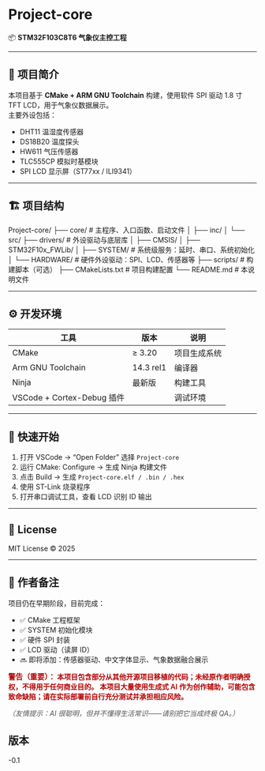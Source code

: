 # Project-core

📦 **STM32F103C8T6 气象仪主控工程**

---

## 🧩 项目简介
本项目基于 **CMake + ARM GNU Toolchain** 构建，使用软件 SPI 驱动 1.8 寸 TFT LCD，用于气象仪数据展示。  
主要外设包括：
- DHT11 温湿度传感器  
- DS18B20 温度探头  
- HW611 气压传感器  
- TLC555CP 模拟时基模块  
- SPI LCD 显示屏（ST77xx / ILI9341）  

---

## 🏗️ 项目结构

Project-core/
├── core/ # 主程序、入口函数、启动文件
│ ├── inc/
│ └── src/
├── drivers/ # 外设驱动与底层库
│ ├── CMSIS/
│ ├── STM32F10x_FWLib/
│ ├── SYSTEM/ # 系统级服务：延时、串口、系统初始化
│ └── HARDWARE/ # 硬件外设驱动：SPI、LCD、传感器等
├── scripts/ # 构建脚本（可选）
├── CMakeLists.txt # 项目构建配置
└── README.md # 本说明文件

---

## ⚙️ 开发环境

| 工具 | 版本 | 说明 |
|------|-------|------|
| CMake | ≥ 3.20 | 项目生成系统 |
| Arm GNU Toolchain | 14.3 rel1 | 编译器 |
| Ninja | 最新版 | 构建工具 |
| VSCode + Cortex-Debug 插件 |  | 调试环境 |

---

## 🚀 快速开始

1. 打开 VSCode → “Open Folder” 选择 `Project-core`  
2. 运行 CMake: Configure → 生成 Ninja 构建文件  
3. 点击 Build → 生成 `Project-core.elf / .bin / .hex`  
4. 使用 ST-Link 烧录程序  
5. 打开串口调试工具，查看 LCD 识别 ID 输出  

---

## 📄 License
MIT License © 2025

---

## 🧠 作者备注
项目仍在早期阶段，目前完成：
- ✅ CMake 工程框架
- ✅ SYSTEM 初始化模块
- ✅ 硬件 SPI 封装
- ✅ LCD 驱动（读屏 ID）
- 🔜 即将添加：传感器驱动、中文字体显示、气象数据融合展示

<p>
  <strong style="color:#b30000; font-size:1.05em;">
    警告（重要）：
  </strong>
  <span style="color:#b30000; font-weight:600;">
    本项目包含部分从其他开源项目移植的代码；未经原作者明确授权，不得用于任何商业目的。
    本项目大量使用生成式 AI 作为创作辅助，可能包含致命缺陷；请在实际部署前自行充分测试并承担相应风险。
  </span>
</p>
<p style="color:#555; font-style:italic; margin-top:6px;">
  （友情提示：AI 很聪明，但并不懂得生活常识——请别把它当成终极 QA。）
</p>

## 版本
-0.1